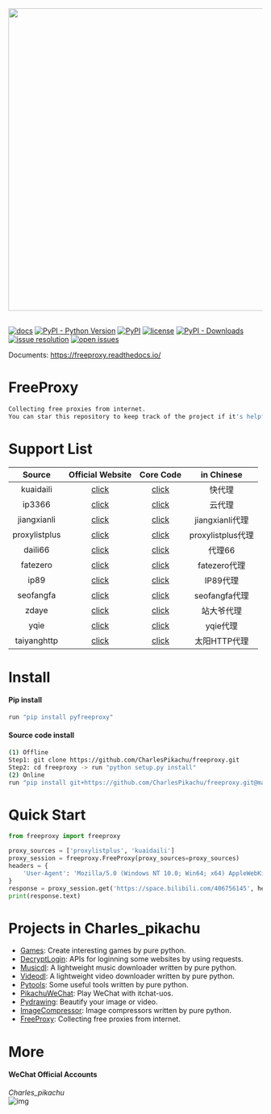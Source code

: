 <div align="center">
  <img src="./docs/logo.png" width="600"/>
</div>
<br />

[![docs](https://img.shields.io/badge/docs-latest-blue)](https://freeproxy.readthedocs.io/)
[![PyPI - Python Version](https://img.shields.io/pypi/pyversions/pyfreeproxy)](https://pypi.org/project/pyfreeproxy/)
[![PyPI](https://img.shields.io/pypi/v/pyfreeproxy)](https://pypi.org/project/pyfreeproxy)
[![license](https://img.shields.io/github/license/CharlesPikachu/freeproxy.svg)](https://github.com/CharlesPikachu/freeproxy/blob/master/LICENSE)
[![PyPI - Downloads](https://pepy.tech/badge/pyfreeproxy)](https://pypi.org/project/pyfreeproxy/)
[![issue resolution](https://isitmaintained.com/badge/resolution/CharlesPikachu/freeproxy.svg)](https://github.com/CharlesPikachu/freeproxy/issues)
[![open issues](https://isitmaintained.com/badge/open/CharlesPikachu/freeproxy.svg)](https://github.com/CharlesPikachu/freeproxy/issues)

Documents: https://freeproxy.readthedocs.io/


# FreeProxy
```sh
Collecting free proxies from internet.
You can star this repository to keep track of the project if it's helpful for you, thank you for your support.
```


# Support List
| Source                 | Official Website                                                 | Core Code                                              | in Chinese        |
| :----:                 | :----:                                                           | :----:                                                 | :----:            |
| kuaidaili              | [click](https://www.kuaidaili.com/)                              | [click](./freeproxy/modules/proxies/kuaidaili.py)      | 快代理            |
| ip3366                 | [click](http://www.ip3366.net/free/)                             | [click](./freeproxy/modules/proxies/ip3366.py)         | 云代理            |
| jiangxianli            | [click](http://ip.jiangxianli.com/?page=1)                       | [click](./freeproxy/modules/proxies/jiangxianli.py)    | jiangxianli代理   |
| proxylistplus          | [click](https://list.proxylistplus.com/Fresh-HTTP-Proxy-List-1)  | [click](./freeproxy/modules/proxies/proxylistplus.py)  | proxylistplus代理 |
| daili66                | [click](http://www.66ip.cn/index.html)                           | [click](./freeproxy/modules/proxies/daili66.py)        | 代理66            |
| fatezero               | [click](http://proxylist.fatezero.org/proxy.list)                | [click](./freeproxy/modules/proxies/fatezero.py)       | fatezero代理      |
| ip89                   | [click](http://api.89ip.cn/)                                     | [click](./freeproxy/modules/proxies/ip89.py)           | IP89代理          |
| seofangfa              | [click](https://proxy.seofangfa.com/)                            | [click](./freeproxy/modules/proxies/seofangfa.py)      | seofangfa代理     |
| zdaye                  | [click](https://www.zdaye.com/dayProxy/1.html)                   | [click](./freeproxy/modules/proxies/zdaye.py)          | 站大爷代理        |
| yqie                   | [click](http://ip.yqie.com/ipproxy.htm)                          | [click](./freeproxy/modules/proxies/yqie.py)           | yqie代理          |
| taiyanghttp            | [click](http://www.taiyanghttp.com/free/page1/)                  | [click](./freeproxy/modules/proxies/taiyanghttp.py)    | 太阳HTTP代理      |


# Install

#### Pip install
```sh
run "pip install pyfreeproxy"
```

#### Source code install
```sh
(1) Offline
Step1: git clone https://github.com/CharlesPikachu/freeproxy.git
Step2: cd freeproxy -> run "python setup.py install"
(2) Online
run "pip install git+https://github.com/CharlesPikachu/freeproxy.git@master"
```


# Quick Start
```python
from freeproxy import freeproxy

proxy_sources = ['proxylistplus', 'kuaidaili']
proxy_session = freeproxy.FreeProxy(proxy_sources=proxy_sources)
headers = {
    'User-Agent': 'Mozilla/5.0 (Windows NT 10.0; Win64; x64) AppleWebKit/537.36 (KHTML, like Gecko) Chrome/98.0.4758.102 Safari/537.36'
}
response = proxy_session.get('https://space.bilibili.com/406756145', headers=headers)
print(response.text)
```


# Projects in Charles_pikachu
- [Games](https://github.com/CharlesPikachu/Games): Create interesting games by pure python.
- [DecryptLogin](https://github.com/CharlesPikachu/DecryptLogin): APIs for loginning some websites by using requests.
- [Musicdl](https://github.com/CharlesPikachu/musicdl): A lightweight music downloader written by pure python.
- [Videodl](https://github.com/CharlesPikachu/videodl): A lightweight video downloader written by pure python.
- [Pytools](https://github.com/CharlesPikachu/pytools): Some useful tools written by pure python.
- [PikachuWeChat](https://github.com/CharlesPikachu/pikachuwechat): Play WeChat with itchat-uos.
- [Pydrawing](https://github.com/CharlesPikachu/pydrawing): Beautify your image or video.
- [ImageCompressor](https://github.com/CharlesPikachu/imagecompressor): Image compressors written by pure python.
- [FreeProxy](https://github.com/CharlesPikachu/freeproxy): Collecting free proxies from internet.


# More
#### WeChat Official Accounts
*Charles_pikachu*  
![img](./docs/pikachu.jpg)